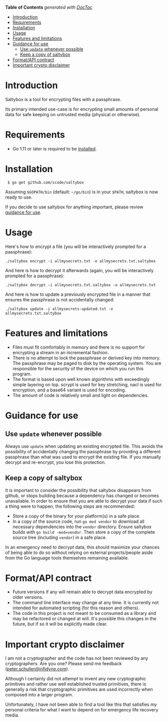 <!-- START doctoc generated TOC please keep comment here to allow auto update -->
<!-- DON'T EDIT THIS SECTION, INSTEAD RE-RUN doctoc TO UPDATE -->
**Table of Contents**  *generated with [DocToc](https://github.com/thlorenz/doctoc)*

- [Introduction](#introduction)
- [Requirements](#requirements)
- [Installation](#installation)
- [Usage](#usage)
- [Features and limitations](#features-and-limitations)
- [Guidance for use](#guidance-for-use)
  - [Use `update` whenever possible](#use-update-whenever-possible)
  - [Keep a copy of saltybox](#keep-a-copy-of-saltybox)
- [Format/API contract](#formatapi-contract)
- [Important crypto disclaimer](#important-crypto-disclaimer)

<!-- END doctoc generated TOC please keep comment here to allow auto update -->

# Introduction

Saltybox is a tool for encrypting files with a passphrase.

Its primary intended use-case is for encrypting small amounts of personal data for safe keeping on untrusted media
(physical or otherwise).

# Requirements

* Go 1.11 or later is required to be [installed](https://golang.org/doc/install).

# Installation

```
 $ go get github.com/scode/saltybox
```

Assuming `$GOPATH/bin` (default: `~/go/bin`) is in your `$PATH`, saltybox is now ready
to use.

If you decide to use saltybox for anything important, please review
[guidance for use](#guidance-for-use).

# Usage

Here's how to encrypt a file (you will be interactively prompted for a
passphrase):

```
./saltybox encrypt -i allmysecrets.txt -o allmysecrets.txt.saltybox
```

And here is how to decrypt it afterwards (again, you will be
interactively prompted for a passphrase):

```
./saltybox decrypt -i allmysecrets.txt.saltybox -o allmysecrets.txt
```

And here is how to update a previously encrypted file in a manner that
ensures the passphrase is not accidentally changed:

```
./saltybox update -i allmysecrets-updated.txt -o allmysecrets.txt.saltybox
```

# Features and limitations

* Files must fit comfortably in memory and there is no support for encrypting a stream in an incremental fashion.
* There is no attempt to lock the passphrase or derived key into memory. The passphrase may be paged to disk by
  the operating system. You are responsible for the security of the device on which you run this program.
* The format is based upon well known algorithms with exceedingly
  simple layering on top. scrypt is used for key stretching, nacl is
  used for encryption, and a base64 variant is used for encoding.
* The amount of code is relatively small and light on dependencies.

# Guidance for use

## Use `update` whenever possible

Always use `update` when updating an existing
encrypted file. This avoids the possibility of accidentally changing
the passphrase by providing a different passphrase than what was used
to encrypt the existing file. If you manually decrypt and re-encrypt,
you lose this protection.

## Keep a copy of saltybox

It is important to consider the possibility that saltybox disappears from github,
or stops building because a dependency has changed or becomes unavailable. In order to ensure
that you are able to decrypt your data if such a thing were to happen, the following steps
are recommended:

* Store a copy of the binary for your platform(s) in a safe place.
* In a copy of the source code, run `go mod vendor` to download all necessary dependencies
  into the `vendor` directory. Ensure saltybox builds with `go build -mod=vendor`. Then
  store a copy of the complete source tree (including `vendor`) in a safe place.

In an emergency need to decrypt data, this should maximize your chances of being able to do so without
relying on external projects/people aside from the Go language tools themselves remaining available.

# Format/API contract

* Future versions if any will remain able to decrypt data encrypted by
  older versions.
* The command line interface may change at any time. It is currently not
  intended for automated scripting (for this reason and others).
* The code in this project is not meant to be consumed as a library and may
  be refactored or changed at will. It's possible this changes in the future,
  but if so it will be explicitly made clear.

# Important crypto disclaimer

I am not a cryptographer and the code has not been reviewed by any
cryptographers. Are you one? Please send me feedback
(peter.schuller@infidyne.com).

Although I certainly did not attempt to invent any new cryptographic
primitives and rather use well established trusted primitives, there
is generally a risk that cryptographic primitives are used incorrectly
when composed into a larger program.

Unfortunately, I have not been able to find a tool like this that
satisfies my personal criteria for what I want to depend on for
emergency life recovery media.
